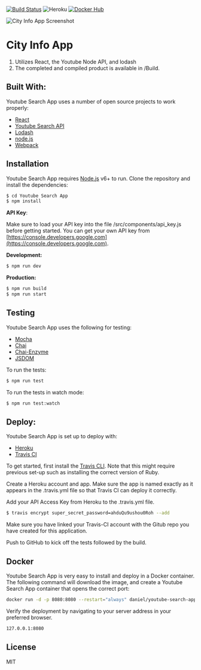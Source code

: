 [![Build Status](https://travis-ci.org/danielehrlich/Youtube-Search-App.svg?branch=master)](https://travis-ci.org/danielehrlich/Youtube-Search-App)
 ![Heroku](http://heroku-badge.herokuapp.com/?app=youtube%2Dsearch%2Dapp&style=flat&svg=1) [![Docker Hub](https://img.shields.io/badge/docker-ready-blue.svg)](https://registry.hub.docker.com/u/danora/youtube-search-app/)

![City Info App Screenshot](https://www.dropbox.com/s/gyu37qy0xgtvb6h/City-Info-App-Screenshot.png?raw=1)

# City Info App

1. Utilizes React, the Youtube Node API, and lodash
2. The completed and compiled product is available in /Build.

##  Built With:

Youtube Search App uses a number of open source projects to work properly:

* [React]
* [Youtube Search API] 
* [Lodash]
* [node.js]
* [Webpack]

## Installation

Youtube Search App requires [Node.js](https://nodejs.org/) v6+ to run. Clone the repository and install the dependencies:
```sh
$ cd Youtube Search App
$ npm install
```

**API Key**:

Make sure to load your API key into the file /src/components/api_key.js before getting started. You can get your own API key from [https://console.developers.google.com](https://console.developers.google.com).

**Development:**
```sh
$ npm run dev
```
**Production:**
```sh
$ npm run build
$ npm run start
```

## Testing

Youtube Search App uses the following for testing:
- [Mocha](https://mochajs.org/)
- [Chai](http://chaijs.com/)
- [Chai-Enzyme](https://github.com/producthunt/chai-enzyme)
- [JSDOM](https://github.com/tmpvar/jsdom)

To run the tests:

```sh
$ npm run test
```

To run the tests in watch mode:

```sh
$ npm run test:watch
```

## Deploy:

Youtube Search App is set up to deploy with:
- [Heroku](https://heroku.com)
- [Travis CI](https://travis-ci.org)

To get started, first install the [Travis CLI](https://github.com/travis-ci/travis.rb). Note that this might require previous set-up such as installing the correct version of Ruby.

Create a Heroku account and app. Make sure the app is named exactly as it appears in the .travis.yml file so that Travis CI can deploy it correctly.

Add your API Access Key from Heroku to the .travis.yml file.
```sh
$ travis encrypt super_secret_password=ahduQu9ushou0Roh --add
```

Make sure you have linked your Travis-CI account with the Gitub repo you have created for this application.

Push to GitHub to kick off the tests followed by the build.

## Docker
Youtube Search App is very easy to install and deploy in a Docker container. The following command will download the image, and create a Youtube Search App container that opens the correct port:

```sh
docker run -d -p 8080:8080 --restart="always" daniel/youtube-search-app:latest
```

Verify the deployment by navigating to your server address in your preferred browser.

```sh
127.0.0.1:8080
```

License
----

MIT





   [React]: <https://github.com/facebook/react>
   [Lodash]: <https://github.com/lodash/lodash>
   [Webpack]: <https://github.com/webpack/webpack>
   [Node.js]: <https://github.com/nodejs/node>
   [Youtube Search API]: <https://www.npmjs.com/package/youtube-api-search>
